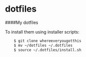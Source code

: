 dotfiles
========
####My dotfiles

To install them using installer scripts:   

```bash
	$ git clone whereeveryougotthis
	$ mv ~/dotfiles ~/.dotfiles
	$ source ~/.dotfiles/install.sh
```
